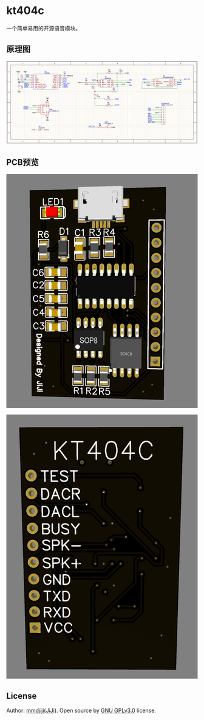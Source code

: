 # kt404c

一个简单易用的开源语音模块。

## 原理图

![](assets/schematic.png)

## PCB预览
![](assets/preview-front.png)

![](assets/preview-back.png)

## License
Author: [mmdjiji(JiJi)](https://mmdjiji.com). Open source by [GNU GPLv3.0](https://choosealicense.com/licenses/gpl-3.0/) license.